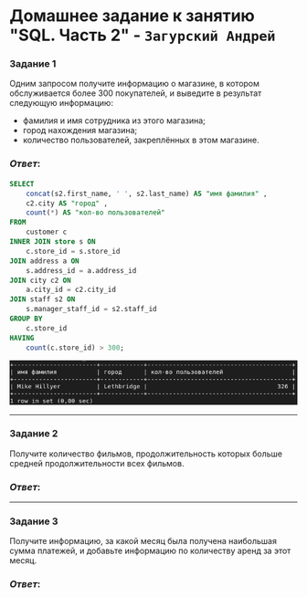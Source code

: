# Домашнее задание к занятию "SQL. Часть 2" - `Загурский Андрей`

### Задание 1

Одним запросом получите информацию о магазине, в котором обслуживается более 300 покупателей, и выведите в результат следующую информацию: 
- фамилия и имя сотрудника из этого магазина;
- город нахождения магазина;
- количество пользователей, закреплённых в этом магазине.

### *Ответ*:
```sql
SELECT
	concat(s2.first_name, ' ', s2.last_name) AS "имя фамилия" ,
	c2.city AS "город" ,
	count(*) AS "кол-во пользователей"
FROM
	customer c
INNER JOIN store s ON
	c.store_id = s.store_id
JOIN address a ON
	s.address_id = a.address_id
JOIN city c2 ON
	a.city_id = c2.city_id
JOIN staff s2 ON
	s.manager_staff_id = s2.staff_id
GROUP BY
	c.store_id
HAVING
	count(c.store_id) > 300;
```
![image](https://github.com/Anders1994/Homework/blob/main/ScreenShots/%D0%A1%D0%BA%D1%80%D0%B8%D0%BD%20539.png)

---

### Задание 2

Получите количество фильмов, продолжительность которых больше средней продолжительности всех фильмов.

### *Ответ*:

---

### Задание 3

Получите информацию, за какой месяц была получена наибольшая сумма платежей, и добавьте информацию по количеству аренд за этот месяц.

### *Ответ*:
